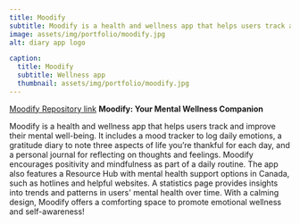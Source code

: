 ```yaml
---
title: Moodify
subtitle: Moodify is a health and wellness app that helps users track and improve their mental well-being.
image: assets/img/portfolio/moodify.jpg
alt: diary app logo

caption:
  title: Moodify
  subtitle: Wellness app
  thumbnail: assets/img/portfolio/moodify.jpg
---
```

[Moodify Repository link](https://github.com/LauraaMolinaa/Moodify)
**Moodify: Your Mental Wellness Companion**

Moodify is a health and wellness app that helps users track and improve their mental well-being. It includes a mood tracker to log daily emotions, a gratitude diary to note three aspects of life you’re thankful for each day, and a personal journal for reflecting on thoughts and feelings. Moodify encourages positivity and mindfulness as part of a daily routine. The app also features a Resource Hub with mental health support options in Canada, such as hotlines and helpful websites. A statistics page provides insights into trends and patterns in users' mental health over time. With a calming design, Moodify offers a comforting space to promote emotional wellness and self-awareness!